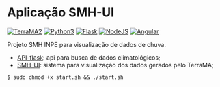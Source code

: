 # Aplicação SMH-UI

[![TerraMA2](https://img.shields.io/badge/terrama2-4.0.11-green)](http://www.terrama2.dpi.inpe.br/)
[![Python3](https://img.shields.io/badge/python-3.8-green)](https://www.python.org/download/releases/3.0/)
[![Flask](https://img.shields.io/badge/flask-latest-green)](https://flask.palletsprojects.com/en/1.1.x/)
[![NodeJS](https://img.shields.io/badge/node-12-green)](https://nodejs.org/en/)
[![Angular](https://img.shields.io/badge/angular-8-green)](https://angular.io/)

Projeto SMH INPE para visualização de dados de chuva.
- [API-flask](./api-flask/README.md): api para busca de dados climatológicos;
- [SMH-UI](./SMH-UI/README.md): sistema para visualização dos dados gerados pelo TerraMA;

```
$ sudo chmod +x start.sh && ./start.sh
```
